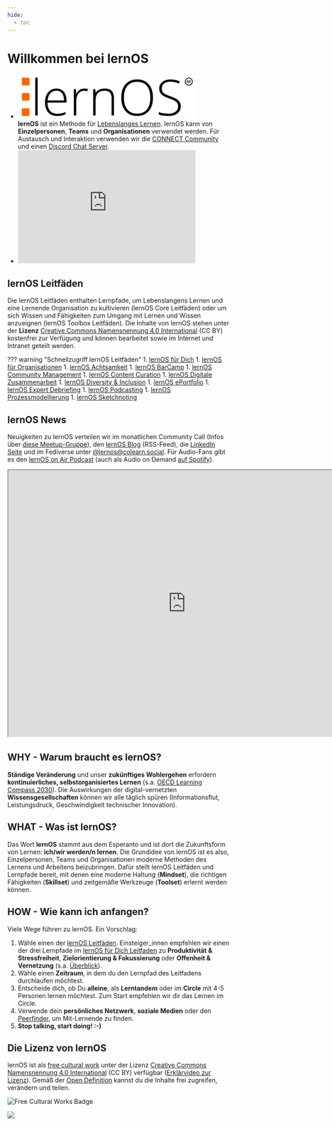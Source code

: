 ```yaml
---
hide:
  - toc
---
```

<style>
  .md-content__button {
    display: none;
  }
</style>

# Willkommen bei lernOS

<div class="grid cards" markdown>

- <img title="" src="https://github.com/cogneon/lernos-core/raw/master/images/lernOS%20Logo/lernOS-logo-400px.png" alt=""><br/>**lernOS** ist ein Methode für [Lebenslanges Lernen](https://de.wikipedia.org/wiki/Lebenslanges_Lernen). lernOS kann von **Einzelpersonen**, **Teams** und **Organisationen** verwendet werden. Für Austausch und Interaktion verwenden wir die [CONNECT Community](https://community.cogneon.de/) und einen [Discord Chat Server](https://discord.gg/gY6YvZyc3A).
- <iframe width="400" height="255" src="https://www.youtube-nocookie.com/embed/JoTjZOK8L2g?si=cFXyjwTzzG9oBuqe" title="YouTube video player" frameborder="0" allow="accelerometer; autoplay; clipboard-write; encrypted-media; gyroscope; picture-in-picture; web-share" referrerpolicy="strict-origin-when-cross-origin" allowfullscreen></iframe>

</div>

## lernOS Leitfäden
Die lernOS Leitfäden enthalten Lernpfade, um Lebenslangens Lernen und eine Lernende Organisation zu kultivieren (lernOS Core Leitfäden) oder um sich Wissen und Fähigkeiten zum Umgang mit Lernen und Wissen anzueignen (lernOS Toolbox Leitfäden). Die Inhalte von lernOS stehen unter der **Lizenz** [Creative Commons Namensnennung 4.0 International](https://creativecommons.org/licenses/by/4.0/deed.de) (CC BY) kostenfrei zur Verfügung und können bearbeitet sowie im Internet und Intranet geteilt werden.

??? warning "Schnellzugriff lernOS Leitfäden"
    1. [lernOS für Dich](https://cogneon.github.io/lernos-for-you/de/)
    1. [lernOS für Organisationen](https://cogneon.github.io/lernos-for-organizations/de/)
    1. [lernOS Achtsamkeit](https://cogneon.github.io/lernos-achtsamkeit/de/)
    1. [lernOS BarCamp](https://cogneon.github.io/lernos-barcamp/de/)
    1. [lernOS Community Management](https://cogneon.github.io/lernos-cmgmt/de/)
    1. [lernOS Content Curation](https://cogneon.github.io/lernos-content-curation/de/)
    1. [lernOS Digitale Zusammenarbeit](https://cogneon.github.io/lernos-digitale-zusammenarbeit/de/)
    1. [lernOS Diversity & Inclusion](https://cogneon.github.io/lernos-diversity/de/)
    1. [lernOS ePortfolio](https://cogneon.github.io/lernos-eportfolio/de/)
    1. [lernOS Expert Debriefing](https://cogneon.github.io/lernos-expert-debriefing/de/)
    1. [lernOS Podcasting](https://cogneon.github.io/lernos-podcasting/de/)
    1. [lernOS Prozessmodellierung](https://cogneon.github.io/lernos-prozessmodellierung/de/)
    1. [lernOS Sketchnoting](https://cogneon.github.io/lernos-sketchnoting/de/)

## lernOS News
Neuigkeiten zu lernOS verteilen wir im monatlichen Community Call (Infos über [diese Meetup-Gruppe](https://www.meetup.com/cogneon/)), den [lernOS Blog](https://lernos.org/de/blog/) (RSS-Feed), die [LinkedIn Seite](https://www.linkedin.com/showcase/28494203/admin/feed/posts/) und im Fediverse unter [@lernos@colearn.social](https://colearn.social/@lernos). Für Audio-Fans gibt es den [lernOS on Air Podcast](https://podcasts.cogneon.io/@loa) (auch als Audio on Demand [auf Spotify](https://open.spotify.com/show/4K9CueTvOFcrAQGIyKtwRp)).

<iframe allowfullscreen sandbox="allow-top-navigation allow-scripts allow-popups allow-popups-to-escape-sandbox" width="800" height="600" src="https://mastofeed.com/apiv2/feed?userurl=https%3A%2F%2Fcolearn.social%2Fusers%2Flernos&theme=light&size=80&header=false&replies=false&boosts=false"></iframe>

## WHY - Warum braucht es lernOS?
**Ständige Veränderung** und unser **zukünftiges Wohlergehen** erfordern **kontinuierliches, selbstorganisiertes Lernen** (s.a. [OECD Learning Compass 2030](https://www.oecd.org/education/2030-project/contact/OECD_Lernkompass_2030.pdf)). Die Auswirkungen der digital-vernetzten **Wissensgesellschaften** können wir alle täglich spüren (Informationsflut, Leistungsdruck, Geschwindigkeit technischer Innovation).

## WHAT - Was ist lernOS?
Das Wort **lernOS** stammt aus dem Esperanto und ist dort die Zukunftsform von Lernen: **ich/wir werden/n lernen**. Die Grundidee von lernOS ist es also, Einzelpersonen, Teams und Organisationen moderne Methoden des Lernens und Arbeitens beizubringen. Dafür stellt lernOS Leitfäden und Lernpfade bereit, mit denen eine moderne Haltung (**Mindset**), die richtigen Fähigkeiten (**Skillset**) und zeitgemäße Werkzeuge (**Toolset**) erlernt werden können.

## HOW - Wie kann ich anfangen?
Viele Wege führen zu lernOS. Ein Vorschlag:

1. Wähle einen der [lernOS Leitfäden](./guides). Einsteiger_innen empfehlen wir einen der drei Lernpfade im [lernOS für Dich Leitfaden](https://cogneon.github.io/lernos-for-you/de/) zu **Produktivität & Stressfreiheit**, **Zielorientierung & Fokussierung** oder **Offenheit & Vernetzung** (s.a. [Überblick](https://cogneon.github.io/lernos-for-you/de/2-0-Lernpfade/)).
1. Wähle einen **Zeitraum**, in dem du den Lernpfad des Leitfadens durchlaufen möchtest.
1. Entscheide dich, ob Du **alleine**, als **Lerntandem** oder im **Circle** mit 4-5 Personen lernen möchtest. Zum Start empfehlen wir dir das Lernen im Circle.
1. Verwende dein **persönliches Netzwerk**, **soziale Medien** oder den [Peerfinder](https://web.peerfinder.app/de), um Mit-Lernende zu finden.
1. **Stop talking, start doing! :-)**

## Die Lizenz von lernOS

lernOS ist als [free cultural work](https://creativecommons.org/share-your-work/public-domain/freeworks/) unter der Lizenz [Creative Commons Namensnennung 4.0 International](https://creativecommons.org/licenses/by/4.0/deed.de) (CC BY) verfügbar ([Erklärvideo zur Lizenz](https://www.youtube.com/watch?v=qDnXgMEH1vU)). Gemäß der [Open Definition](https://opendefinition.org/od/2.1/de/) kannst du die Inhalte frei zugreifen, verändern und teilen.

![Free Cultural Works Badge](https://upload.wikimedia.org/wikipedia/commons/thumb/b/b7/Approved-for-free-cultural-works.svg/240px-Approved-for-free-cultural-works.svg.png)

![](images/cc-by.png)
